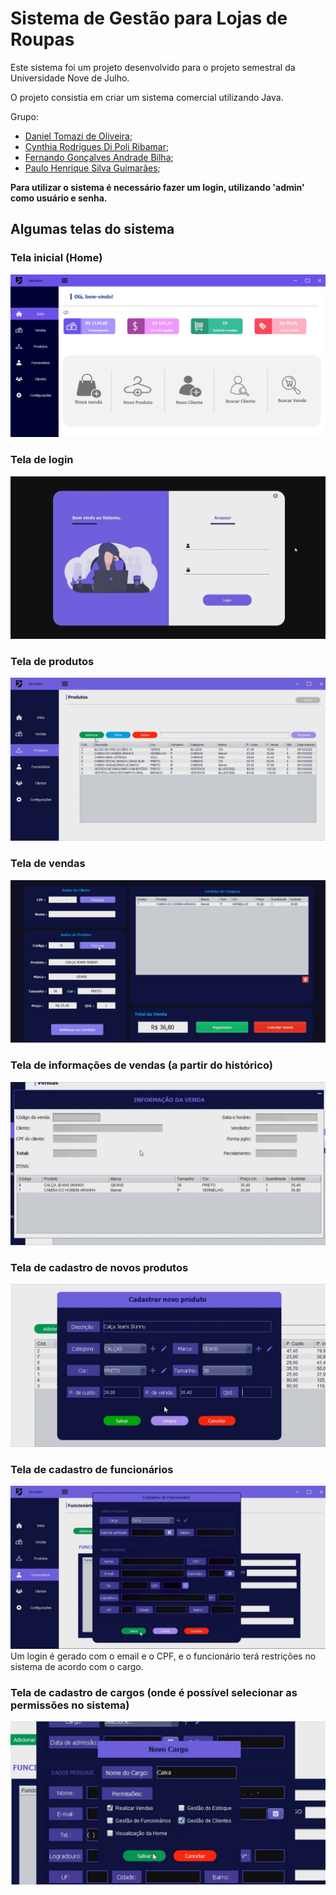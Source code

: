 # Sistema de Gestão para Lojas de Roupas
Este sistema foi um projeto desenvolvido para o projeto semestral da Universidade Nove de Julho.

O projeto consistia em criar um sistema comercial utilizando Java.

Grupo:
- [Daniel Tomazi de Oliveira](https://github.com/DanielTomazi);
- [Cynthia Rodrigues Di Poli Ribamar](https://github.com/cynthiaribamar);
- [Fernando Gonçalves Andrade Bilha](https//github.com/liinqy);
- [Paulo Henrique Silva Guimarães](https://github.com/PaulofrontHenrique);

**Para utilizar o sistema é necessário fazer um login, utilizando 'admin' como usuário e senha.**


## Algumas telas do sistema

### Tela inicial (Home)
![](docs/homeinfo.png)

### Tela de login
![](docs/login.png)

### Tela de produtos
![](docs/produtos.png)

### Tela de vendas
![](docs/vendas.png)

### Tela de informações de vendas (a partir do histórico)
![](docs/vendainfo.png)

### Tela de cadastro de novos produtos
![](docs/cadastro-produtos.png)

### Tela de cadastro de funcionários
![](docs/cadastro-funcionarios.png)
Um login é gerado com o email e o CPF, e o funcionário terá restrições no sistema de acordo com o cargo.

### Tela de cadastro de cargos (onde é possível selecionar as permissões no sistema)
![](docs/cadastro-cargo.png)


